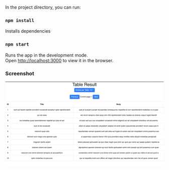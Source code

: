 
In the project directory, you can run:

### `npm install`
Installs dependencies

### `npm start`
Runs the app in the development mode.<br />
Open [http://localhost:3000](http://localhost:3000) to view it in the browser.

### Screenshot

![Alt text](/Screenshots/Screenshot.png?raw=true "Screenshot")
